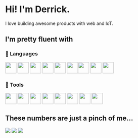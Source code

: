 # Hi! I'm Derrick.
I love building awesome products with web and IoT.

## I'm pretty fluent with
### 💖 Languages
<!-- HTML -->
<img src="https://cdn.jsdelivr.net/gh/devicons/devicon/icons/html5/html5-original-wordmark.svg" width="35"/> <!-- CSS --><img src="https://cdn.jsdelivr.net/gh/devicons/devicon/icons/css3/css3-plain-wordmark.svg" width="35"/> <!-- Javascript --><img src="https://cdn.jsdelivr.net/gh/devicons/devicon/icons/javascript/javascript-plain.svg" width="35"/> <!-- C --><img src="https://cdn.jsdelivr.net/gh/devicons/devicon/icons/c/c-original.svg" width="35"/> <!-- PHP -->
<img src="https://cdn.jsdelivr.net/gh/devicons/devicon/icons/php/php-original.svg" width="35"/> <!--python--><img src="https://cdn.jsdelivr.net/gh/devicons/devicon/icons/python/python-original.svg" width="35"/><!--Arduino--><img src="https://cdn.jsdelivr.net/gh/devicons/devicon/icons/arduino/arduino-original-wordmark.svg" width="35"/> <!-- MySQL --><img src="https://cdn.jsdelivr.net/gh/devicons/devicon/icons/mysql/mysql-original-wordmark.svg" width="35"/> <!-- SQlite--><img src="https://cdn.jsdelivr.net/gh/devicons/devicon/icons/sqlite/sqlite-original.svg" width="35"/>
### 🏹 Tools
<img src="https://cdn.jsdelivr.net/gh/devicons/devicon/icons/git/git-original.svg" width="35"/> <img src="https://cdn.jsdelivr.net/gh/devicons/devicon/icons/linux/linux-original.svg" width="35"/> <img src="https://cdn.jsdelivr.net/gh/devicons/devicon/icons/docker/docker-original.svg" width="35"/> <img src="https://cdn.jsdelivr.net/gh/devicons/devicon/icons/heroku/heroku-original-wordmark.svg" width="35"/> <img src="https://cdn.jsdelivr.net/gh/devicons/devicon/icons/googlecloud/googlecloud-original.svg" width="35"/> <img src="https://cdn.jsdelivr.net/gh/devicons/devicon/icons/amazonwebservices/amazonwebservices-original.svg" width="35"/> <img src="https://cdn.jsdelivr.net/gh/devicons/devicon/icons/photoshop/photoshop-plain.svg" width="35"/> <img src="https://cdn.jsdelivr.net/gh/devicons/devicon/icons/illustrator/illustrator-plain.svg" width="35"/>
<!-- ## I have done magic for -->
<!-- ## I am currently working on -->

## These numbers are just a pinch of me...
<img src="https://github-readme-stats.vercel.app/api?username=drkNsubuga&show_icons=true" /> <img src="https://github-readme-stats.vercel.app/api/top-langs?username=drkNsubuga" /> <img src="https://activity-graph.herokuapp.com/graph?username=drkNsubuga&theme=minimal"/>

<!-- ## Get in touch with me -->
